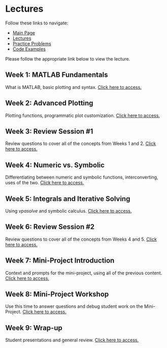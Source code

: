 # Lectures
Follow these links to navigate:
- [Main Page](https://jacksonburns.github.io/MATLAB-Start-to-Finish/)
- [Lectures ](https://jacksonburns.github.io/MATLAB-Start-to-Finish/Lectures/Lectures-Landing-Page)
- [Practice Problems](https://jacksonburns.github.io/MATLAB-Start-to-Finish/Practice-Problems/Practice-Problems-Landing-Page)
- [Code Examples](https://jacksonburns.github.io/MATLAB-Start-to-Finish/Code-Examples/Code-Examples-Landing-Page)

Please follow the appropriate link below to view the lecture.

## Week 1: MATLAB Fundamentals
What is MATLAB, basic plotting and syntax. [Click here to access.](https://jacksonburns.github.io/MATLAB-Start-to-Finish/Lectures/Week-1/Week-1)

## Week 2: Advanced Plotting
Plotting functions, programmatic plot customization. [Click here to access.](https://jacksonburns.github.io/MATLAB-Start-to-Finish/Lectures/Week-2/Week-2)

## Week 3: Review Session #1
Review questions to cover all of the concepts from Weeks 1 and 2. [Click here to access.](https://jacksonburns.github.io/MATLAB-Start-to-Finish/Lectures/Week-3/Week-3)

## Week 4: Numeric vs. Symbolic
Differentiating between numeric and symbolic functions, interconverting, uses of the two. [Click here to access.](https://jacksonburns.github.io/MATLAB-Start-to-Finish/Lectures/Week-4/Week-4)

## Week 5: Integrals and Iterative Solving
Using _vpasolve_ and symbolic calculus. [Click here to access.](https://jacksonburns.github.io/MATLAB-Start-to-Finish/Lectures/Week-5/Week-5)

## Week 6: Review Session #2
Review questions to cover all of the concepts from Weeks 4 and 5. [Click here to access.](https://jacksonburns.github.io/MATLAB-Start-to-Finish/Lectures/Week-6/Week-6)

## Week 7: Mini-Project Introduction
Context and prompts for the mini-project, using all of the previous content. [Click here to access.](https://jacksonburns.github.io/MATLAB-Start-to-Finish/Lectures/Week-7/Week-7)

## Week 8: Mini-Project Workshop
Use this time to answer questions and debug student work on the Mini-Project. [Click here to access.](https://jacksonburns.github.io/MATLAB-Start-to-Finish/Lectures/Week-8/Week-8)

## Week 9: Wrap-up
Student presentations and general review. [Click here to access.](https://jacksonburns.github.io/MATLAB-Start-to-Finish/Lectures/Week-9/Week-9)
